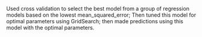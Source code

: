 Used cross validation to select the best model from a group of regression models based on the lowest mean_squared_error;
Then tuned this model for optimal parameters using GridSearch; then made predictions using this model with the optimal parameters.
